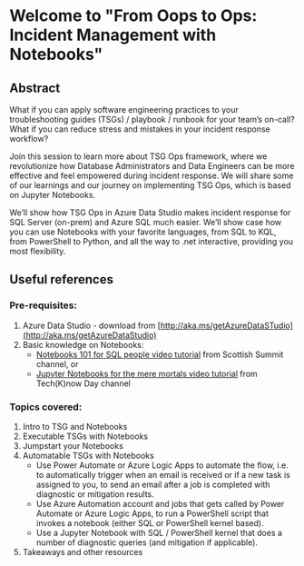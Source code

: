 # Welcome to "From Oops to Ops: Incident Management with Notebooks"

## Abstract
What if you can apply software engineering practices to your troubleshooting guides (TSGs) / playbook / runbook for your team’s on-call? 
What if you can reduce stress and mistakes in your incident response workflow? 

Join this session to learn more about TSG Ops framework, where we revolutionize how Database Administrators and Data Engineers can be more effective
 and feel empowered during incident response. We will share some of our learnings and our journey on implementing TSG Ops, which is based on Jupyter Notebooks. 
 
 We’ll show how TSG Ops in Azure Data Studio makes incident response for SQL Server (on-prem) and Azure SQL much easier. We’ll show case how you can use 
 Notebooks with your favorite languages, from SQL to KQL, from PowerShell to Python, and all the way to .net interactive, providing you most flexibility.

 ## Useful references

 ### Pre-requisites:
 1. Azure Data Studio - download from [http://aka.ms/getAzureDataSTudio](http://aka.ms/getAzureDataStudio)
 2. Basic knowledge on Notebooks:
    - [Notebooks 101 for SQL people video tutorial](https://www.youtube.com/watch?v=80L-UTOlknw) from Scottish Summit channel, or
    - [Jupyter Notebooks for the mere mortals video tutorial](https://www.youtube.com/watch?v=-akGNOsaMg0) from Tech(K)now Day channel

### Topics covered:
1. Intro to TSG and Notebooks
2. Executable TSGs with Notebooks
3. Jumpstart your Notebooks
4. Automatable TSGs with Notebooks
    - Use Power Automate or Azure Logic Apps to automate the flow, i.e. to automatically trigger when an email is received or if a new task is assigned to you, to send an email after a job is completed with diagnostic or mitigation results. 
    - Use Azure Automation account and jobs that gets called by Power Automate or Azure Logic Apps, to run a PowerShell script that invokes a notebook (either SQL or PowerShell kernel based).
    - Use a Jupyter Notebook with SQL / PowerShell kernel that does a number of diagnostic queries (and mitigation if applicable).     
5. Takeaways and other resources
 